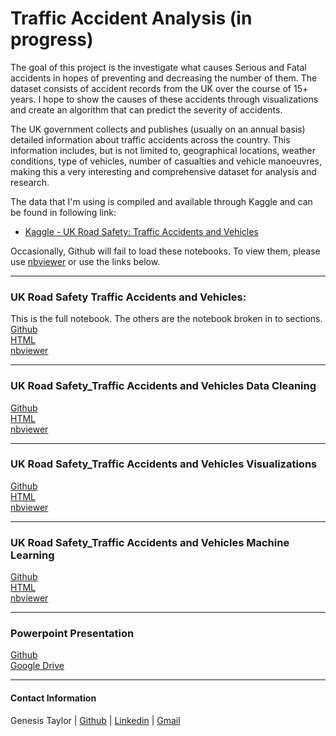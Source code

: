 # Traffic Accident Analysis (in progress)
The goal of this project is the investigate what causes Serious and Fatal accidents in hopes of preventing and decreasing the number of them. The dataset consists of accident records from the UK over the course of 15+ years. I hope to show the causes of these accidents through visualizations and create an algorithm that can predict the severity of accidents.

The UK government collects and publishes (usually on an annual basis) detailed information about traffic accidents across the country. This information includes, but is not limited to, geographical locations, weather conditions, type of vehicles, number of casualties and vehicle manoeuvres, making this a very interesting and comprehensive dataset for analysis and research.

The data that I'm using is compiled and available through Kaggle and can be found in following link:
* [Kaggle - UK Road Safety: Traffic Accidents and Vehicles](https://www.kaggle.com/tsiaras/uk-road-safety-accidents-and-vehicles#Vehicle_Information)<br>

Occasionally, Github will fail to load these notebooks. To view them, please use [nbviewer](https://nbviewer.jupyter.org/) or use the links below.
***

### UK Road Safety Traffic Accidents and Vehicles:
This is the full notebook. The others are the notebook broken in to sections.<br>
[Github](https://github.com/GenTaylor/Traffic-Accident-Analysis/blob/master/UK%20Road%20Safety%20Traffic%20Accidents%20and%20Vehicles.ipynb)<br>
[HTML]()<br>
[nbviewer](https://nbviewer.jupyter.org/github/GenTaylor/Traffic-Accident-Analysis/blob/master/UK%20Road%20Safety%20Traffic%20Accidents%20and%20Vehicles.ipynb)<br>
***
### UK Road Safety_Traffic Accidents and Vehicles Data Cleaning
[Github]()<br>
[HTML]()<br>
[nbviewer]()<br>
***
### UK Road Safety_Traffic Accidents and Vehicles Visualizations
[Github]()<br>
[HTML]()<br>
[nbviewer]()<br>
***
### UK Road Safety_Traffic Accidents and Vehicles Machine Learning
[Github]()<br>
[HTML]()<br>
[nbviewer]()<br>
***
### Powerpoint Presentation
[Github]()<br>
[Google Drive]()<br>
***
#### Contact Information
Genesis Taylor | [Github](https://github.com/GenTaylor/) | [Linkedin](https://linkedin.com/in/genesistaylor/) | [Gmail](genesisltaylor@gmail.com)
